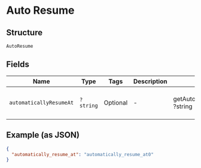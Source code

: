 
# Auto Resume

## Structure

`AutoResume`

## Fields

| Name | Type | Tags | Description | Getter | Setter |
|  --- | --- | --- | --- | --- | --- |
| `automaticallyResumeAt` | `?string` | Optional | - | getAutomaticallyResumeAt(): ?string | setAutomaticallyResumeAt(?string automaticallyResumeAt): void |

## Example (as JSON)

```json
{
  "automatically_resume_at": "automatically_resume_at0"
}
```

